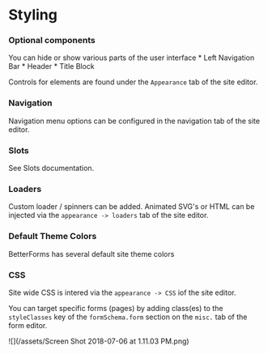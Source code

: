 # Styling

### Optional components
You can hide or show various parts of the user interface
    * Left Navigation Bar
    * Header
    * Title Block
    
Controls for elements are found under the `Appearance` tab of the site editor.
    
### Navigation 
Navigation menu options can be configured in the navigation tab of the site editor.

### Slots     
See Slots documentation. 

### Loaders
Custom loader / spinners can be added. Animated SVG's or HTML can be injected via the  `appearance -> loaders` tab of the site editor.
    
### Default Theme Colors
BetterForms has several default site theme colors

### CSS
Site wide CSS is intered via the `appearance -> CSS` iof the site editor.

You can target specific forms  (pages) by adding class(es) to the `styleClasses` key of the `formSchema.form` section on the `misc.` tab of the form editor.

![](/assets/Screen Shot 2018-07-06 at 1.11.03 PM.png)